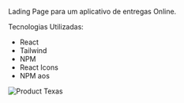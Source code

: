 Lading Page para um aplicativo de entregas Online.

Tecnologias Utilizadas:

 - React
 - Tailwind
 - NPM
 - React Icons
 - NPM aos


![Product Texas](https://user-images.githubusercontent.com/92954102/223496944-c88a25f7-5dd2-4089-8492-8edb62dd1f58.png)

